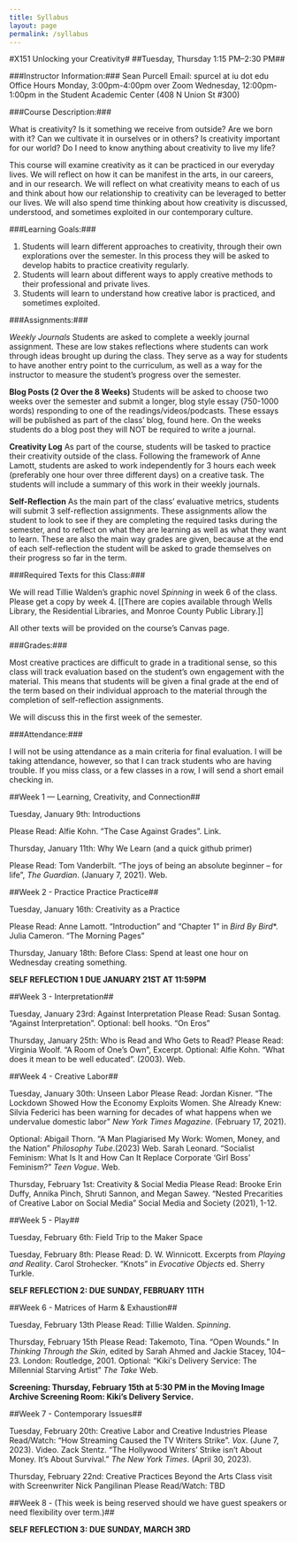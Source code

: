 ```yaml
---
title: Syllabus
layout: page
permalink: /syllabus
---
```


#X151 Unlocking your Creativity#
##Tuesday, Thursday 1:15 PM–2:30 PM##

###Instructor Information:###
Sean Purcell
Email: spurcel at iu dot edu
Office Hours
Monday, 3:00pm-4:00pm over Zoom
Wednesday, 12:00pm-1:00pm in the Student Academic Center  (408 N Union St #300)

###Course Description:###

What is creativity? Is it something we receive from outside? Are we born with it? Can we cultivate it in ourselves or in others? Is creativity important for our world? Do I need to know anything about creativity to live my life?

This course will examine creativity as it can be practiced in our everyday lives. We will reflect on how it can be manifest in the arts, in our careers, and in our research. We will reflect on what creativity means to each of us and think about how our relationship to creativity can be leveraged to better our lives. We will also spend time thinking about how creativity is discussed, understood, and sometimes exploited in our contemporary culture.

###Learning Goals:###

1)	Students will learn different approaches to creativity, through their own explorations over the semester. In this process they will be asked to develop habits to practice creativity regularly. 
2)	Students will learn about different ways to apply creative methods to their professional and private lives.
3)	Students will learn to understand how creative labor is practiced, and sometimes exploited.

###Assignments:###

*Weekly Journals*
Students are asked to complete a weekly journal assignment. These are low stakes reflections where students can work through ideas brought up during the class. They serve as a way for students to have another entry point to the curriculum, as well as a way for the instructor to measure the student’s progress over the semester. 

**Blog Posts (2 Over the 8 Weeks)**
Students will be asked to choose two weeks over the semester and submit a longer, blog style essay (750-1000 words) responding to one of the readings/videos/podcasts. These essays will be published as part of the class’ blog, found here.
On the weeks students do a blog post they will NOT be required to write a journal.

**Creativity Log**
As part of the course, students will be tasked to practice their creativity outside of the class. Following the framework of Anne Lamott, students are asked to work independently for 3 hours each week (preferably one hour over three different days) on a creative task. The students will include a summary of this work in their weekly journals.

**Self-Reflection**
As the main part of the class’ evaluative metrics, students will submit 3 self-reflection assignments. These assignments allow the student to look to see if they are completing the required tasks during the semester, and to reflect on what they are learning as well as what they want to learn. These are also the main way grades are given, because at the end of each self-reflection the student will be asked to grade themselves on their progress so far in the term.

###Required Texts for this Class:###

We will read Tillie Walden’s graphic novel *Spinning* in week 6 of the class. Please get a copy by week 4. 
[[There are copies available through Wells Library, the Residential Libraries, and Monroe County Public Library.]]

All other texts will be provided on the course’s Canvas page.

###Grades:###

Most creative practices are difficult to grade in a traditional sense, so this class will track evaluation based on the student’s own engagement with the material. This means that students will be given a final grade at the end of the term based on their individual approach to the material through the completion of self-reflection assignments.

We will discuss this in the first week of the semester.

###Attendance:###

I will not be using attendance as a main criteria for final evaluation. I will be taking attendance, however, so that I can track students who are having trouble. If you miss class, or a few classes in a row, I will send a short email checking in. 


##Week 1 — Learning, Creativity, and Connection##

Tuesday, January 9th: Introductions

Please Read: 
Alfie Kohn. “The Case Against Grades”. Link.

Thursday, January 11th: Why We Learn (and a quick github primer)

Please Read: 
Tom Vanderbilt. “The joys of being an absolute beginner – for life”, *The Guardian*. (January 7, 2021). Web.

##Week 2 - Practice Practice Practice##

Tuesday, January 16th: Creativity as a Practice

Please Read: 
Anne Lamott. “Introduction” and “Chapter 1” in *Bird By Bird**. 
Julia Cameron. “The Morning Pages”

Thursday, January 18th:
Before Class: Spend at least one hour on Wednesday creating something.

**SELF REFLECTION 1 DUE JANUARY 21ST AT 11:59PM**

##Week 3 -  Interpretation##

Tuesday, January 23rd: Against Interpretation
Please Read:
Susan Sontag. “Against Interpretation”.
Optional: 
bell hooks. “On Eros”

Thursday, January 25th: Who is Read and Who Gets to Read?
Please Read:
Virginia Woolf. “A Room of One’s Own”, Excerpt.
Optional:
Alfie Kohn. “What does it mean to be well educated”. (2003). Web.

##Week 4 - Creative Labor##

Tuesday, January 30th: Unseen Labor
Please Read:
Jordan Kisner. “The Lockdown Showed How the Economy Exploits Women. She Already Knew: Silvia Federici has been warning for decades of what happens when we undervalue domestic labor” *New York Times Magazine*. (February 17, 2021).

Optional:
Abigail Thorn. “A Man Plagiarised My Work: Women, Money, and the Nation” *Philosophy Tube*.(2023)  Web.
Sarah Leonard. “Socialist Feminism: What Is It and How Can It Replace Corporate ‘Girl Boss’ Feminism?” *Teen Vogue*. Web.

Thursday, February 1st: Creativity & Social Media
Please Read:
Brooke Erin Duffy, Annika Pinch, Shruti Sannon, and Megan Sawey. “Nested Precarities of Creative Labor on Social Media” Social Media and Society (2021), 1-12.

##Week 5 - Play##

Tuesday, February 6th: Field Trip to the Maker Space

Tuesday, February 8th:
Please Read:
D. W. Winnicott. Excerpts from *Playing and Reality*.
Carol Strohecker. “Knots” in *Evocative Objects* ed. Sherry Turkle.

**SELF REFLECTION 2: DUE SUNDAY, FEBRUARY 11TH**

##Week 6 - Matrices of Harm & Exhaustion##

Tuesday, February 13th
Please Read: 
Tillie Walden. *Spinning*.

Thursday, February 15th
Please Read:
Takemoto, Tina. “Open Wounds.” In *Thinking Through the Skin*, edited by Sarah Ahmed and Jackie Stacey, 104–23. London: Routledge, 2001.
Optional: “Kiki's Delivery Service: The Millennial Starving Artist” *The Take* Web.


**Screening: Thursday, February 15th at 5:30 PM in the Moving Image Archive Screening Room: Kiki’s Delivery Service.**

##Week 7 - Contemporary Issues##

Tuesday, February 20th: Creative Labor and Creative Industries
Please Read/Watch:
“How Streaming Caused the TV Writers Strike”. *Vox*. (June 7, 2023). Video.
Zack Stentz. “The Hollywood Writers’ Strike isn’t About Money. It’s About Survival.” *The New York Times*. (April 30, 2023).


Thursday, February 22nd: Creative Practices Beyond the Arts
Class visit with Screenwriter Nick Pangilinan
Please Read/Watch: TBD



##Week 8 - (This week is being reserved should we have guest speakers or need flexibility over term.)##

**SELF REFLECTION 3: DUE SUNDAY, MARCH 3RD**



